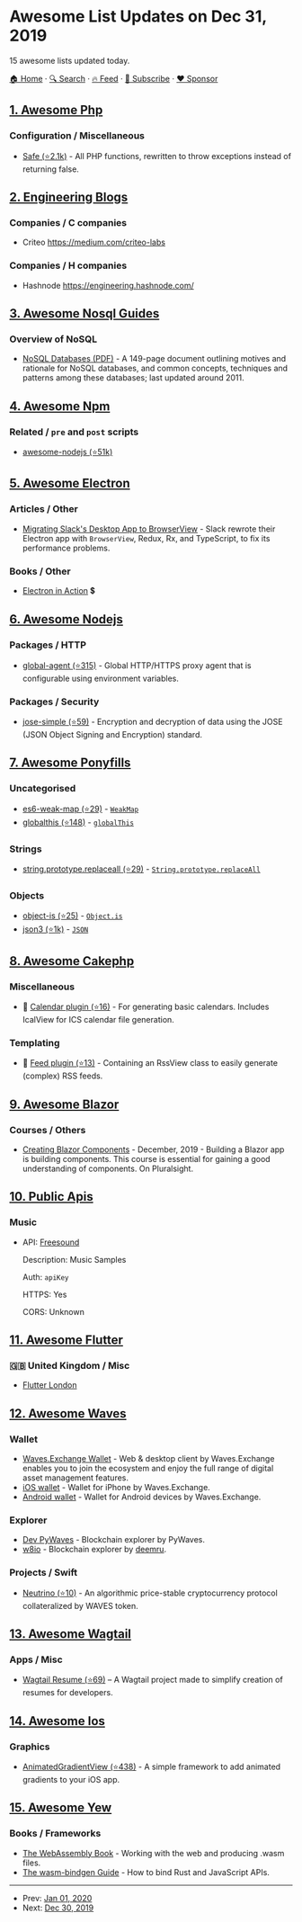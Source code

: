 # Awesome List Updates on Dec 31, 2019

15 awesome lists updated today.

[🏠 Home](/README.md) · [🔍 Search](https://www.trackawesomelist.com/search/) · [🔥 Feed](https://www.trackawesomelist.com/rss.xml) · [📮 Subscribe](https://trackawesomelist.us17.list-manage.com/subscribe?u=d2f0117aa829c83a63ec63c2f&id=36a103854c) · [❤️  Sponsor](https://github.com/sponsors/theowenyoung)



## [1. Awesome Php](/content/ziadoz/awesome-php/README.md)

### Configuration / Miscellaneous

*   [Safe (⭐2.1k)](https://github.com/thecodingmachine/safe) - All PHP functions, rewritten to throw exceptions instead of returning false.

## [2. Engineering Blogs](/content/kilimchoi/engineering-blogs/README.md)

### Companies / C companies

*   Criteo <https://medium.com/criteo-labs>

### Companies / H companies

*   Hashnode <https://engineering.hashnode.com/>

## [3. Awesome Nosql Guides](/content/erictleung/awesome-nosql-guides/README.md)

### Overview of NoSQL

*   [NoSQL Databases (PDF)](https://web.archive.org/web/20190927222738/https://www.christof-strauch.de/nosqldbs.pdf) - A 149-page document outlining motives and rationale for NoSQL databases, and common concepts, techniques and patterns among these databases; last updated around 2011.

## [4. Awesome Npm](/content/sindresorhus/awesome-npm/README.md)

### Related / `pre` and `post` scripts

*   [awesome-nodejs (⭐51k)](https://github.com/sindresorhus/awesome-nodejs)

## [5. Awesome Electron](/content/sindresorhus/awesome-electron/README.md)

### Articles / Other

*   [Migrating Slack's Desktop App to BrowserView](https://slack.engineering/growing-pains-migrating-slacks-desktop-app-to-browserview-2759690d9c7b) - Slack rewrote their Electron app with `BrowserView`, Redux, Rx, and TypeScript, to fix its performance problems.

### Books / Other

*   [Electron in Action](https://www.manning.com/books/electron-in-action?a_aid=electroninaction) 💲

## [6. Awesome Nodejs](/content/sindresorhus/awesome-nodejs/README.md)

### Packages / HTTP

*   [global-agent (⭐315)](https://github.com/gajus/global-agent) - Global HTTP/HTTPS proxy agent that is configurable using environment variables.

### Packages / Security

*   [jose-simple (⭐59)](https://github.com/davesag/jose-simple) - Encryption and decryption of data using the JOSE (JSON Object Signing and Encryption) standard.

## [7. Awesome Ponyfills](/content/Richienb/awesome-ponyfills/README.md)

### Uncategorised

*   [es6-weak-map (⭐29)](https://github.com/medikoo/es6-weak-map) - [`WeakMap`](https://developer.mozilla.org/en-US/docs/Web/JavaScript/Reference/Global_Objects/WeakMap)
*   [globalthis (⭐148)](https://github.com/ljharb/System.global) - [`globalThis`](https://developer.mozilla.org/en-US/docs/Web/JavaScript/Reference/Global_Objects/globalThis)

### Strings

*   [string.prototype.replaceall (⭐29)](https://github.com/es-shims/String.prototype.replaceAll) - [`String.prototype.replaceAll`](https://github.com/tc39/proposal-string-replaceall)

### Objects

*   [object-is (⭐25)](https://github.com/es-shims/object-is) - [`Object.is`](https://developer.mozilla.org/en-US/docs/Web/JavaScript/Reference/Global_Objects/Object/is)
*   [json3 (⭐1k)](https://github.com/bestiejs/json3) - [`JSON`](https://developer.mozilla.org/en-US/docs/Web/JavaScript/Reference/Global_Objects/JSON)

## [8. Awesome Cakephp](/content/FriendsOfCake/awesome-cakephp/README.md)

### Miscellaneous

*   🍰 [Calendar plugin (⭐16)](https://github.com/dereuromark/cakephp-calendar) - For generating basic calendars. Includes IcalView for ICS calendar file generation.

### Templating

*   🍰 [Feed plugin (⭐13)](https://github.com/dereuromark/cakephp-feed) - Containing an RssView class to easily generate (complex) RSS feeds.

## [9. Awesome Blazor](/content/AdrienTorris/awesome-blazor/README.md)

### Courses / Others

*   [Creating Blazor Components](https://www.pluralsight.com/courses/creating-blazor-components) - December, 2019 - Building a Blazor app is building components. This course is essential for gaining a good understanding of components. On Pluralsight.

## [10. Public Apis](/content/public-apis/public-apis/README.md)

### Music

- API: [Freesound](https://freesound.org/docs/api/)

  Description: Music Samples

  Auth: `apiKey`

  HTTPS: Yes

  CORS: Unknown



## [11. Awesome Flutter](/content/Solido/awesome-flutter/README.md)

### 🇬🇧 United Kingdom / Misc

*   [Flutter London](https://flutterldn.dev/)

## [12. Awesome Waves](/content/msmolyakov/awesome-waves/README.md)

### Wallet

*   [Waves.Exchange Wallet](https://waves.exchange/) - Web & desktop client by Waves.Exchange enables you to join the ecosystem and enjoy the full range of digital asset management features.
*   [iOS wallet](https://itunes.apple.com/us/app/waves-wallet/id1233158971) - Wallet for iPhone by Waves.Exchange.
*   [Android wallet](https://play.google.com/store/apps/details?id=com.wavesplatform.wallet) - Wallet for Android devices by Waves.Exchange.

### Explorer

*   [Dev PyWaves](http://dev.pywaves.org) - Blockchain explorer by PyWaves.
*   [w8io](https://w8io.ru/) - Blockchain explorer by [deemru](https://github.com/deemru).

### Projects / Swift

*   [Neutrino (⭐10)](https://github.com/ventuary-lab/neutrino-contract) - An algorithmic price-stable cryptocurrency protocol collateralized by WAVES token.

## [13. Awesome Wagtail](/content/springload/awesome-wagtail/README.md)

### Apps / Misc

*   [Wagtail Resume (⭐69)](https://github.com/adinhodovic/wagtail-resume) – A Wagtail project made to simplify creation of resumes for developers.

## [14. Awesome Ios](/content/vsouza/awesome-ios/README.md)

### Graphics

*   [AnimatedGradientView (⭐438)](https://github.com/rwbutler/AnimatedGradientView) - A simple framework to add animated gradients to your iOS app.

## [15. Awesome Yew](/content/jetli/awesome-yew/README.md)

### Books / Frameworks

*   [The WebAssembly Book](https://rustwasm.github.io/docs/book/) - Working with the web and producing .wasm files.
*   [The wasm-bindgen Guide](https://rustwasm.github.io/docs/wasm-bindgen/) - How to bind Rust and JavaScript APIs.

---

- Prev: [Jan 01, 2020](/content/2020/01/01/README.md)
- Next: [Dec 30, 2019](/content/2019/12/30/README.md)